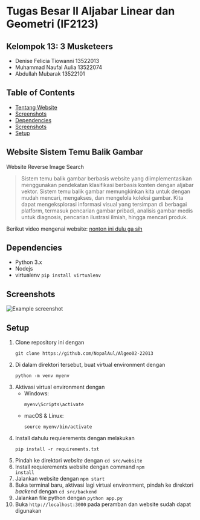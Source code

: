 # Tugas Besar II Aljabar Linear dan Geometri (IF2123)
## Kelompok 13: 3 Musketeers
- Denise Felicia Tiowanni	13522013
- Muhammad Naufal Aulia	    13522074
- Abdullah Mubarak	        13522101

## Table of Contents
* [Tentang Website](#website-sistem-temu-balik-gambar)
* [Screenshots](#technologies-used)
* [Dependencies](#dependencies)
* [Screenshots](#screenshots)
* [Setup](#setup)


## Website Sistem Temu Balik Gambar <a href="website-sistem-temu-balik-gambar"></a>
Website Reverse Image Search
> Sistem temu balik gambar berbasis website yang diimplementasikan menggunakan pendekatan klasifikasi berbasis konten dengan aljabar vektor.
Sistem temu balik gambar memungkinkan kita untuk dengan mudah mencari, mengakses, dan mengelola koleksi gambar. Kita dapat mengeksplorasi informasi visual yang tersimpan di berbagai platform, termasuk pencarian gambar pribadi, analisis gambar medis untuk diagnosis, pencarian ilustrasi ilmiah, hingga mencari produk.
<!-- > Live demo [_here_](https://www.example.com).If you have the project hosted somewhere, include the link here. -->
Berikut video mengenai website:
[nonton ini dulu ga sih](https://youtu.be/kTaZdwUF400?si=oeym0EgkqAKwQucP)


## Dependencies <a href="dependencies"></a>
- Python 3.x
- Nodejs
- virtualenv `pip install virtualenv`


## Screenshots <a href="screenshots"></a>
![Example screenshot](./img/screenshot.png)
<!-- If you have screenshots you'd like to share, include them here. -->


## Setup <a href="setup"></a>
1. Clone repository ini dengan 
    ```
    git clone https://github.com/NopalAul/Algeo02-22013
    ```
2. Di dalam direktori tersebut, buat virtual environment dengan
    ```
    python -m venv myenv
    ```
3. Aktivasi virtual environment dengan
    - Windows:
        ```
        myenv\Scripts\activate
        ```
    - macOS & Linux:
        ```
        source myenv/bin/activate
        ```
4. Install dahulu requierements dengan melakukan 
    ```
    pip install -r requirements.txt
    ```
5. Pindah ke direktori *website* dengan `cd src/website`
6. Install requierements website dengan command <code>npm install</code>
7. Jalankan website dengan <code>npm start</code>
8. Buka terminal baru, aktivasi lagi virtual environment, pindah ke direktori *backend* dengan `cd src/backend`
9. Jalankan file python dengan <code>python app.py</code>
10. Buka <code>http://localhost:3000</code> pada peramban dan website sudah dapat digunakan